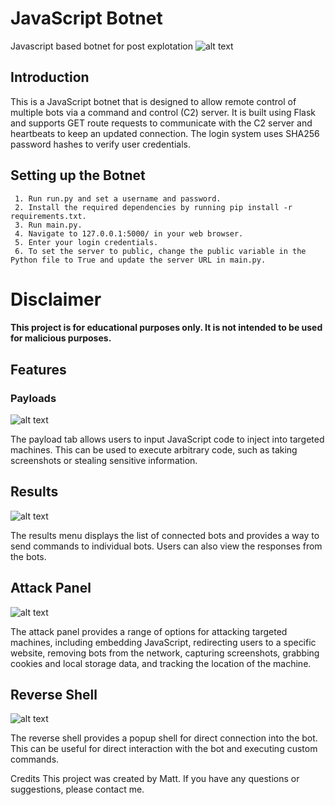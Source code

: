 # JavaScript Botnet
Javascript based botnet for post explotation
![alt text](https://github.com/fazelastblood/ByteNET/raw/main/repo/dashboard.PNG)

## Introduction
This is a JavaScript botnet that is designed to allow remote control of multiple bots via a command and control (C2) server. It is built using Flask and supports GET route requests to communicate with the C2 server and heartbeats to keep an updated connection. The login system uses SHA256 password hashes to verify user credentials.

## Setting up the Botnet
     1. Run run.py and set a username and password.
     2. Install the required dependencies by running pip install -r requirements.txt.
     3. Run main.py.
     4. Navigate to 127.0.0.1:5000/ in your web browser.
     5. Enter your login credentials.
     6. To set the server to public, change the public variable in the Python file to True and update the server URL in main.py.
# Disclaimer
#### This project is for educational purposes only. It is not intended to be used for malicious purposes.

## Features
### Payloads
![alt text](https://github.com/fazelastblood/ByteNET/raw/main/repo/payload.PNG)

The payload tab allows users to input JavaScript code to inject into targeted machines. This can be used to execute arbitrary code, such as taking screenshots or stealing sensitive information.

## Results
![alt text](https://github.com/fazelastblood/ByteNET/raw/main/repo/results.PNG)

The results menu displays the list of connected bots and provides a way to send commands to individual bots. Users can also view the responses from the bots.

## Attack Panel
![alt text](https://github.com/fazelastblood/ByteNET/raw/main/repo/atkpanel.jpg)

The attack panel provides a range of options for attacking targeted machines, including embedding JavaScript, redirecting users to a specific website, removing bots from the network, capturing screenshots, grabbing cookies and local storage data, and tracking the location of the machine.

## Reverse Shell
![alt text](https://github.com/fazelastblood/ByteNET/raw/main/repo/reverseshell.PNG)

The reverse shell provides a popup shell for direct connection into the bot. This can be useful for direct interaction with the bot and executing custom commands.

Credits
This project was created by Matt. If you have any questions or suggestions, please contact me.
